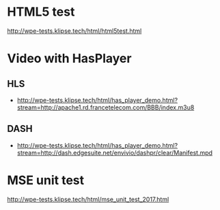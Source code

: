 # HTML5 test

http://wpe-tests.klipse.tech/html/html5test.html

# Video with HasPlayer

## HLS 

- http://wpe-tests.klipse.tech/html/has_player_demo.html?stream=http://apache1.rd.francetelecom.com/BBB/index.m3u8

## DASH

- http://wpe-tests.klipse.tech/html/has_player_demo.html?stream=http://dash.edgesuite.net/envivio/dashpr/clear/Manifest.mpd

# MSE unit test

http://wpe-tests.klipse.tech/html/mse_unit_test_2017.html
